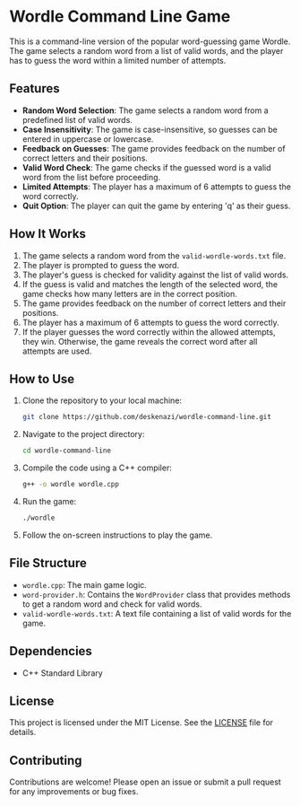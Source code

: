 # Wordle Command Line Game

This is a command-line version of the popular word-guessing game Wordle. The game selects a random word from a list of valid words, and the player has to guess the word within a limited number of attempts.

## Features

- **Random Word Selection**: The game selects a random word from a predefined list of valid words.
- **Case Insensitivity**: The game is case-insensitive, so guesses can be entered in uppercase or lowercase.
- **Feedback on Guesses**: The game provides feedback on the number of correct letters and their positions.
- **Valid Word Check**: The game checks if the guessed word is a valid word from the list before proceeding.
- **Limited Attempts**: The player has a maximum of 6 attempts to guess the word correctly.
- **Quit Option**: The player can quit the game by entering 'q' as their guess.

## How It Works

1. The game selects a random word from the `valid-wordle-words.txt` file.
2. The player is prompted to guess the word.
3. The player's guess is checked for validity against the list of valid words.
4. If the guess is valid and matches the length of the selected word, the game checks how many letters are in the correct position.
5. The game provides feedback on the number of correct letters and their positions.
6. The player has a maximum of 6 attempts to guess the word correctly.
7. If the player guesses the word correctly within the allowed attempts, they win. Otherwise, the game reveals the correct word after all attempts are used.

## How to Use

1. Clone the repository to your local machine:
    ```sh
    git clone https://github.com/deskenazi/wordle-command-line.git
    ```

2. Navigate to the project directory:
    ```sh
    cd wordle-command-line
    ```

3. Compile the code using a C++ compiler:
    ```sh
    g++ -o wordle wordle.cpp
    ```

4. Run the game:
    ```sh
    ./wordle
    ```

5. Follow the on-screen instructions to play the game.

## File Structure

- `wordle.cpp`: The main game logic.
- `word-provider.h`: Contains the `WordProvider` class that provides methods to get a random word and check for valid words.
- `valid-wordle-words.txt`: A text file containing a list of valid words for the game.

## Dependencies

- C++ Standard Library

## License

This project is licensed under the MIT License. See the [LICENSE](LICENSE) file for details.

## Contributing

Contributions are welcome! Please open an issue or submit a pull request for any improvements or bug fixes.

